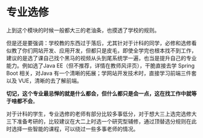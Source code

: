 # 专业选修

上到这个模块的时候一般都大三的老油条，也摸透了学校的规则。

但是还是要强调：学校教的东西过于落后，尤其针对于计科的同学，必修和选修看似教了你们网站开发、应用开发，但都只是皮毛，即使全学完也根本找不到工作，建议的是选了课自己找个黑马的视频从头到尾系统学一遍，也当是提升自己的专业能力。例如选了Java EE（但不推荐，详情在教师风评页），干脆直接去学 Spring Boot 相关，对Java 有一个清晰的拓展；学网站开发技术时，直接学习前端三件套以及 VUE，清晰的去了解前端。

**切记，这个专业最忌惮的就是什么都会，但什么都只是会一点，这在找工作中就等于啥都不会**。

对于计科的学生，专业选修的老师有部分比较多事低分，对于想大三上选完选修大三下准备考研的，比较建议在大二上时选一个研究型辅修，通过顶替选分规则在此时选择一些智能的课程，可以绕过一些多事老师的情况。
